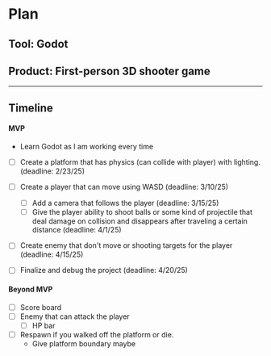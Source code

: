 # Plan

## Tool: Godot
## Product: First-person 3D shooter game

---

## Timeline

#### MVP

- Learn Godot as I am working every time
- [ ] Create a platform that has physics (can collide with player) with lighting. (deadline: 2/23/25)

- [ ] Create a player that can move using WASD (deadline: 3/10/25)
  - [ ] Add a camera that follows the player (deadline: 3/15/25)
  - [ ] Give the player ability to shoot balls or some kind of projectile that deal damage on collision and disappears after traveling a certain distance (deadline: 4/1/25)

- [ ] Create enemy that don't move or shooting targets for the player (deadline: 4/15/25)

- [ ] Finalize and debug the project (deadline: 4/20/25)

#### Beyond MVP

- [ ] Score board
- [ ] Enemy that can attack the player
  - [ ] HP bar
- [ ] Respawn if you walked off the platform or die.
  - Give platform boundary maybe


<!-- EXAMPLE

## Tool: APIs
## Product: Green Glass Door riddle app

## Timeline

### MVP

- [ ] Front-end
  - [x] Webpage to collect input from user (deadline: 4/15)
  - [ ] Webpage to display "yes, but a ___ can't" or "no, but a ___ can" (deadline: 5/1)
- [x] Back-end
  - [x] Use regex to test whether or not the word can go through the GGD (deadline: 3/1)
  - [x] Use the Twinword API to find related words (deadline: 3/15)
    - [ ] Iterate through the words until an opposite example can be found (deadline: 4/1)

#### Beyond MVP

- [ ] Use another API to make sure the opposite example is a noun
- [ ] Automate notification of API limit to make sure I don’t exceed free quota
- [ ] A multiple choice quizzer that will test the user’s knowledge of the solution

-->





<!-- DO NOT USE THIS YET

| Name | Glows | Grows |
| -------- | ------- | ------- |
|   |   |
|   |   |
|   |   |
|   |   |
|   |   |
|   |   |

-->
